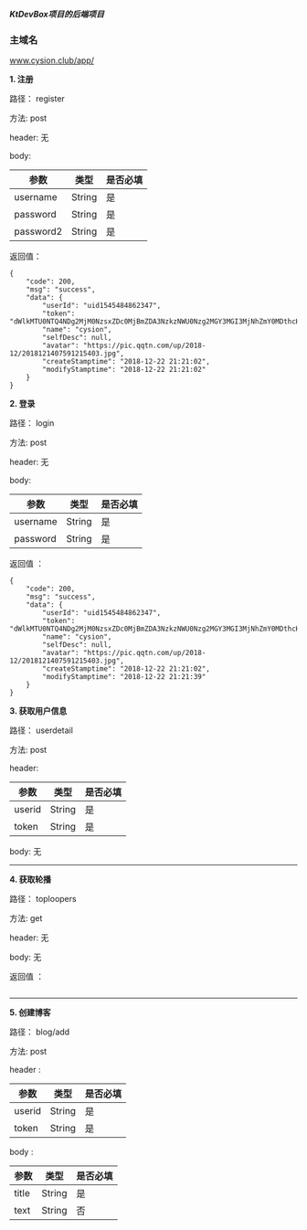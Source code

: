 ##### KtDevBox项目的后端项目

### 主域名

www.cysion.club/app/


**1. 注册**

路径： register

方法:  post

header: 无

body:


参数 | 类型 | 是否必填
---|---|---
username | String| 是
password | String| 是
password2 | String| 是


返回值：


```
{
    "code": 200,
    "msg": "success",
    "data": {
        "userId": "uid1545484862347",
        "token": "dWlkMTU0NTQ4NDg2MjM0NzsxZDc0MjBmZDA3NzkzNWU0Nzg2MGY3MGI3MjNhZmY0MDthcHA7MTU0NTQ4NDg2MjM0Nw==",
        "name": "cysion",
        "selfDesc": null,
        "avatar": "https://pic.qqtn.com/up/2018-12/2018121407591215403.jpg",
        "createStamptime": "2018-12-22 21:21:02",
        "modifyStamptime": "2018-12-22 21:21:02"
    }
}

```

**2. 登录**

路径： login

方法:  post

header: 无

body:


参数 | 类型 | 是否必填
---|---|---
username | String| 是
password | String| 是


返回值 ：

```
{
    "code": 200,
    "msg": "success",
    "data": {
        "userId": "uid1545484862347",
        "token": "dWlkMTU0NTQ4NDg2MjM0NzsxZDc0MjBmZDA3NzkzNWU0Nzg2MGY3MGI3MjNhZmY0MDthcHA7MTU0NTQ4NDg5OTA0Ng==",
        "name": "cysion",
        "selfDesc": null,
        "avatar": "https://pic.qqtn.com/up/2018-12/2018121407591215403.jpg",
        "createStamptime": "2018-12-22 21:21:02",
        "modifyStamptime": "2018-12-22 21:21:39"
    }
}
```



**3. 获取用户信息**

路径： userdetail

方法:  post

header:


参数 | 类型 | 是否必填
---|---|---
userid | String| 是
token | String| 是


body: 无

---



**4. 获取轮播**

路径： toploopers

方法:  get

header: 无

body: 无


返回值 ：

```

```

---



**5. 创建博客**

路径： blog/add

方法:  post

header :


参数 | 类型 | 是否必填
---|---|---
userid | String| 是
token | String| 是

body :

参数 | 类型 | 是否必填
---|---|---
title | String| 是
text | String| 否










































